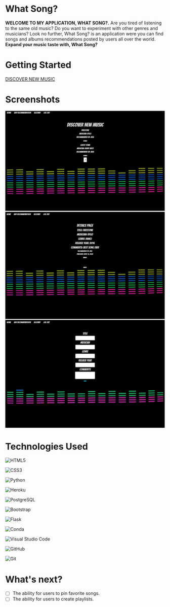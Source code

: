 # What Song?

**WELCOME TO MY APPLICATION, WHAT SONG?.** Are you tired of listening to the same old music? Do you want to experiment with other genres and musicians? Look no further, What Song? is an application were you can find songs and albums recommendations posted by users all over the world. **Expand your music taste with, What Song?**


# Getting Started

<a href="https://what-song-jr.herokuapp.com/">DISCOVER NEW MUSIC</a>

# Screenshots

<img src="./myapp/static/images/W1.png" alt="Wireframe">
<img src="./myapp/static/images/W2.png" alt="Wireframe">
<img src="./myapp/static/images/W3.png" alt="WireframeFinish">

# Technologies Used

  ![HTML5](https://img.shields.io/badge/HTML5-E34F26?style=for-the-badge&logo=html5&logoColor=white)

  ![CSS3](https://img.shields.io/badge/CSS3-1572B6?style=for-the-badge&logo=css3&logoColor=white)

  ![Python](https://img.shields.io/badge/Python-FFD43B?style=for-the-badge&logo=python&logoColor=blue)

  ![Heroku](https://img.shields.io/badge/Heroku-430098?style=for-the-badge&logo=heroku&logoColor=white)

  ![PostgreSQL](https://img.shields.io/badge/PostgreSQL-316192?style=for-the-badge&logo=postgresql&logoColor=white)

  ![Bootstrap](https://img.shields.io/badge/Bootstrap-563D7C?style=for-the-badge&logo=bootstrap&logoColor=white)

  ![Flask](https://img.shields.io/badge/Flask-000000?style=for-the-badge&logo=flask&logoColor=white)

  ![Conda](https://img.shields.io/badge/conda-342B029.svg?&style=for-the-badge&logo=anaconda&logoColor=white)

  ![Visual Studio Code](https://img.shields.io/badge/Visual_Studio_Code-0078D4?style=for-the-badge&logo=visual%20studio%20code&logoColor=white)

  ![GitHub](https://img.shields.io/badge/github-%23121011.svg?style=for-the-badge&logo=github&logoColor=white)

  ![Git](https://img.shields.io/badge/GIT-E44C30?style=for-the-badge&logo=git&logoColor=white)

# What's next?

- [ ] The ability for users to pin favorite songs.
- [ ] The ability for users to create playlists. 